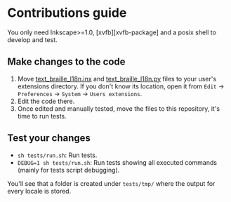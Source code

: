 # Contributions guide

You only need Inkscape>=1.0, [xvfb][xvfb-package] and a posix shell to develop
and test.

## Make changes to the code

1. Move [text_braille_l18n.inx][ext-inx] and [text_braille_l18n.py][ext-py]
 files to your user's extensions directory. If you don't know its location,
 open it from `Edit` -> `Preferences` -> `System` -> `Users extensions`.
1. Edit the code there.
1. Once edited and manually tested, move the files to this repository, it's
 time to run tests.

## Test your changes

- `sh tests/run.sh`: Run tests.
- `DEBUG=1 sh tests/run.sh`: Run tests showing all executed commands (mainly
 for tests script debugging).

You'll see that a folder is created under `tests/tmp/` where the output for
every locale is stored.

[xvfb]: https://packages.debian.org/es/sid/xvfb
[ext-inx]: https://github.com/mondeja/inkscape-braille-l18n-ext/blob/master/text_braille_l18n.inx
[ext-py]: https://github.com/mondeja/inkscape-braille-l18n-ext/blob/master/text_braille_l18n.py
